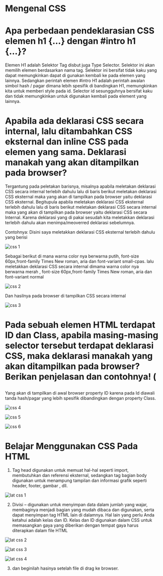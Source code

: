 # Mengenal CSS
# Apa perbedaan pendeklarasian CSS elemen h1 {...} dengan #intro h1 {...}?
Elemen H1 adalah Selektor Tag disbut juga Type Selector. Selektor ini akan memilih elemen berdasarkan nama tag. Selektor ini bersifat tidak kaku yang dapat memungkinkan dapat di gunakan kembali ke pada elemen yang lainnya. 
Sedangkan perintah elemen #intro H1 adalah perintah awalan simbol hash / pagar dimana lebih spesifik di bandingkan H1, memungkinkan kita untuk memberi style pada id. Selector id sesungguhnya bersifat kaku dan tidak memungkinkan untuk digunakan kembali pada element yang lainnya.
# Apabila ada deklarasi CSS secara internal, lalu ditambahkan CSS eksternal dan inline CSS pada elemen yang sama. Deklarasi manakah yang akan ditampilkan pada browser?
Tergantung pada peletakan barisnya, misalnya apabila meletakan deklarasi CSS secara internal terlebih dahulu lalu di baris berikut meletakan deklarasi CSS eksternal maka yang akan di tampilkan pada browser yaitu deklarasi CSS eksternal. Begitupula apabila meletakan deklarasi CSS eksternal terlebih dahulu lalu di baris berikut meletakan deklarasi CSS secara internal maka yang akan di tampilkan pada browser yaitu deklarasi CSS secara Internal. Karena  deklarasi yang di pakai sesudah kita meletakkan deklarasi terlebih dahulu akan menimpa/meoverred deklarasi sebelumnya.

Contohnya: Disini saya meletakkan deklarasi CSS eksternal terlebih dahulu yang berisi

![css 1](https://user-images.githubusercontent.com/56376643/113827328-5ff59b00-97ad-11eb-896e-bb2963d8991b.JPG)

Sebagai berikut di mana warna color nya berwarna putih, font-size 60px,front-family Times New roman, aria dan font-variant small-cpas. lalu meletakkan deklarasi CSS secara internal dimama warna color nya berwarna merah , font-size 60px,front-family Times New roman, aria dan font-variant normal

![css 2](https://user-images.githubusercontent.com/56376643/113827548-a21edc80-97ad-11eb-9fd9-0e643f846103.JPG)

Dan hasilnya pada browser di tampilkan CSS secara internal

![css 3](https://user-images.githubusercontent.com/56376643/113827863-f45ffd80-97ad-11eb-9748-557fa276748b.JPG)

# Pada sebuah elemen HTML terdapat ID dan Class, apabila masing-masing selector tersebut terdapat deklarasi CSS, maka deklarasi manakah yang akan ditampilkan pada browser? Berikan penjelasan dan contohnya! ( <p id="paragraf-1" class="text-paragraf">

Yang akan di tampilkan di awal browser property ID karena pada Id diawali tanda hash/pagar yang lebih spesifik dibandingkan dengan property Class.

![css 4](https://user-images.githubusercontent.com/56376643/113828581-c202d000-97ae-11eb-8d83-d6ed7ddb6329.JPG)

![css 5](https://user-images.githubusercontent.com/56376643/113829709-0347af80-97b0-11eb-8104-ebfcc805ef0a.JPG)

![css 6](https://user-images.githubusercontent.com/56376643/113830189-8ec14080-97b0-11eb-9635-70da3e1c2898.JPG)

# Belajar Menggunakan CSS Pada HTML
1. Tag head digunakan untuk memuat hal-hal seperti import, membutuhkan dan referensi eksternal, sedangkan tag bagian body digunakan untuk menampung tampilan dan informasi grafik seperti header, footer, gambar , dll.

![lat css 1](https://user-images.githubusercontent.com/56376643/113833309-b6fe6e80-97b3-11eb-82c8-501757aa6240.JPG)

2. Divisi – digunakan untuk menyimpan data dalam jumlah yang wajar, membaginya menjadi bagian yang mudah dibaca dan digunakan, serta dapat menyimpan tag HTML lain di dalamnya.
 Hal lain yang perlu Anda ketahui adalah kelas dan ID. Kelas dan ID digunakan dalam CSS untuk memasangkan gaya yang diberikan dengan tempat gaya harus diterapkan dalam file HTML 

![lat css 2](https://user-images.githubusercontent.com/56376643/113834322-e6fa4180-97b4-11eb-9bb4-1c7ba90adac8.JPG)

![lat css 3](https://user-images.githubusercontent.com/56376643/113834325-e82b6e80-97b4-11eb-88d3-a759b32abaec.JPG)

![lat css 4](https://user-images.githubusercontent.com/56376643/113834331-e8c40500-97b4-11eb-8428-4d4fdec32ea9.JPG)

3. dan beginilah hasinya setelah file di drag ke browser.




